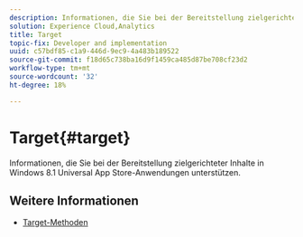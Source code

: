 ```yaml
---
description: Informationen, die Sie bei der Bereitstellung zielgerichteter Inhalte in Windows 8.1 Universal App Store-Anwendungen unterstützen.
solution: Experience Cloud,Analytics
title: Target
topic-fix: Developer and implementation
uuid: c57bdf85-c1a9-446d-9ec9-4a483b189522
source-git-commit: f18d65c738ba16d9f1459ca485d87be708cf23d2
workflow-type: tm+mt
source-wordcount: '32'
ht-degree: 18%

---
```



# Target{#target}

Informationen, die Sie bei der Bereitstellung zielgerichteter Inhalte in Windows 8.1 Universal App Store-Anwendungen unterstützen.

## Weitere Informationen

+ [Target-Methoden](/help/windows-appstore/target/target-methods.md)
